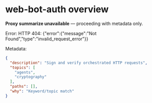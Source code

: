 # web-bot-auth overview

**Proxy summarize unavailable** — proceeding with metadata only.

Error: HTTP 404: {"error":{"message":"Not Found","type":"invalid_request_error"}}

Metadata:
```json
{
  "description": "Sign and verify orchestrated HTTP requests",
  "topics": [
    "agents",
    "cryptography"
  ],
  "paths": [],
  "why": "Keyword/topic match"
}
```